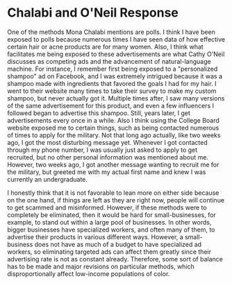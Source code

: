 # Chalabi and O'Neil Response

One of the methods Mona Chalabi mentions are polls. I think I have been exposed to polls because numerous times I have seen data of how effective certain hair or acne products are for many women. Also, I think what facilitates me being exposed to these advertisements are what Cathy O'Neil discusses as competing ads and the advancement of natural-language machine. For instance, I remember first being exposed to a "personalized shampoo" ad on Facebook, and I was extremely intrigued because it was a shampoo made with ingredients that favored the goals I had for my hair. I went to their website many times to take their survey to make my custom shampoo, but never actually got it. Multiple times after, I saw many versions of the same advertisement for this product, and even a few influencers I followed began to advertise this shampoo. Still, years later, I get advertisements every once in a while. Also I think using the College Board website exposed me to certain things, such as being contacted numerous of times to apply for the military. Not that long ago actually, like two weeks ago, I got the most disturbing message yet. Whenever I got contacted through my phone number, I was usually just asked to apply to get recruited, but no other personal information was mentioned about me. However, two weeks ago, I got another message wanting to recruit me for the military, but greeted me with my actual first name and knew I was currently an undergraduate.

I honestly think that it is not favorable to lean more on either side because on the one hand, if things are left as they are right now, people will continue to get scammed and misinformed. However, if these methods were to completely be eliminated, then it would be hard for small-businesses, for example, to stand out within a large pool of businesses. In other words, bigger businesses have specialized workers, and often many of them, to advertise their products in various different ways. However, a small-business does not have as much of a budget to have specialized ad workers, so eliminating targeted ads can affect them greatly since their advertising rate is not as constant already. Therefore, some sort of balance has to be made and major revisions on particular methods, which disproportionally affect low-income populations of color. 
